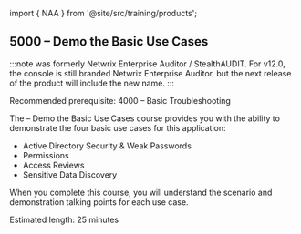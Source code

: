 import { NAA } from '@site/src/training/products';

## 5000 <NAA /> – Demo the Basic Use Cases

:::note
<NAA /> was formerly Netwrix Enterprise Auditor / StealthAUDIT. For v12.0, the console is still branded Netwrix Enterprise Auditor, but the next release of the product will include the new name.
:::

Recommended prerequisite: 4000 <NAA /> – Basic Troubleshooting

The <NAA /> – Demo the Basic Use Cases course provides you with the ability to demonstrate the four basic use cases for this application:

* Active Directory Security & Weak Passwords
* Permissions
* Access Reviews
* Sensitive Data Discovery

When you complete this course, you will understand the scenario and demonstration talking points for each use case.

Estimated length: 25 minutes
